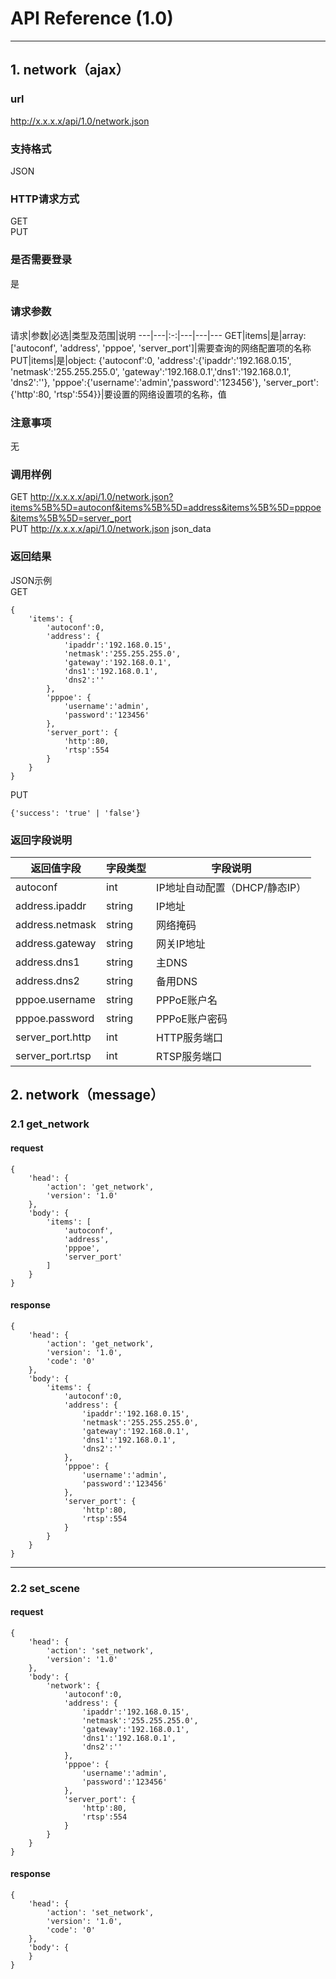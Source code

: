 # API Reference (1.0)
---

## 1. network（ajax）

### url
http://x.x.x.x/api/1.0/network.json

### 支持格式
JSON

### HTTP请求方式
GET  
PUT

### 是否需要登录
是

### 请求参数
 请求|参数|必选|类型及范围|说明
---|---|:-:|---|---|---
GET|items|是|array: ['autoconf', 'address', 'pppoe', 'server_port']|需要查询的网络配置项的名称
PUT|items|是|object: {'autoconf':0, 'address':{'ipaddr':'192.168.0.15', 'netmask':'255.255.255.0', 'gateway':'192.168.0.1','dns1':'192.168.0.1', 'dns2':''}, 'pppoe':{'username':'admin','password':'123456'}, 'server_port':{'http':80, 'rtsp':554}}|要设置的网络设置项的名称，值

### 注意事项
无

### 调用样例
GET http://x.x.x.x/api/1.0/network.json?items%5B%5D=autoconf&items%5B%5D=address&items%5B%5D=pppoe&items%5B%5D=server_port  
PUT http://x.x.x.x/api/1.0/network.json json_data

### 返回结果
JSON示例  
GET

	{
		'items': {
			'autoconf':0,
            'address': {
                'ipaddr':'192.168.0.15',
                'netmask':'255.255.255.0',
                'gateway':'192.168.0.1',
                'dns1':'192.168.0.1',
                'dns2':''
            },
            'pppoe': {
                'username':'admin',
                'password':'123456'
            },
            'server_port': {
                'http':80,
                'rtsp':554
            }
		}
	}
	
PUT

	{'success': 'true' | 'false'}
	
### 返回字段说明
返回值字段|字段类型|字段说明
---|---|---
autoconf|int|IP地址自动配置（DHCP/静态IP）
address.ipaddr|string|IP地址
address.netmask|string|网络掩码
address.gateway|string|网关IP地址
address.dns1|string|主DNS
address.dns2|string|备用DNS
pppoe.username|string|PPPoE账户名
pppoe.password|string|PPPoE账户密码
server_port.http|int|HTTP服务端口
server_port.rtsp|int|RTSP服务端口

## 2. network（message）

### 2.1 get_network
#### request
    {
		'head': {
            'action': 'get_network',
            'version': '1.0'
		},
        'body': {
            'items': [
                'autoconf',
                'address',
                'pppoe',
                'server_port'
		    ]
        }
    }
#### response
    {
		'head': {
            'action': 'get_network',
            'version': '1.0',
            'code': '0'
		},
        'body': {
            'items': {
                'autoconf':0,
                'address': {
                    'ipaddr':'192.168.0.15',
                    'netmask':'255.255.255.0',
                    'gateway':'192.168.0.1',
                    'dns1':'192.168.0.1',
                    'dns2':''
                },
                'pppoe': {
                    'username':'admin',
                    'password':'123456'
                },
                'server_port': {
                    'http':80,
                    'rtsp':554
                }
            }
        }
    }
---
### 2.2 set_scene
#### request
    {
		'head': {
            'action': 'set_network',
            'version': '1.0'
        },
        'body': {
            'network': {
                'autoconf':0,
                'address': {
                    'ipaddr':'192.168.0.15',
                    'netmask':'255.255.255.0',
                    'gateway':'192.168.0.1',
                    'dns1':'192.168.0.1',
                    'dns2':''
                },
                'pppoe': {
                    'username':'admin',
                    'password':'123456'
                },
                'server_port': {
                    'http':80,
                    'rtsp':554
                }
            }
		}
    }
#### response
    {
		'head': {
            'action': 'set_network',
            'version': '1.0',
			'code': '0'
		},
        'body': {
		}
    }
